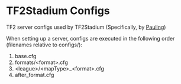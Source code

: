 # TF2Stadium Configs

TF2 server configs used by TF2Stadium (Specifically, by [Pauling](https://github.com/TF2Stadium/Pauling))

When setting up a server, configs are executed in the following order (filenames relative to configs/):

1. base.cfg
2. formats/\<format\>.cfg
3. \<league\>/\<mapType\>_\<format\>.cfg
4. after_format.cfg
